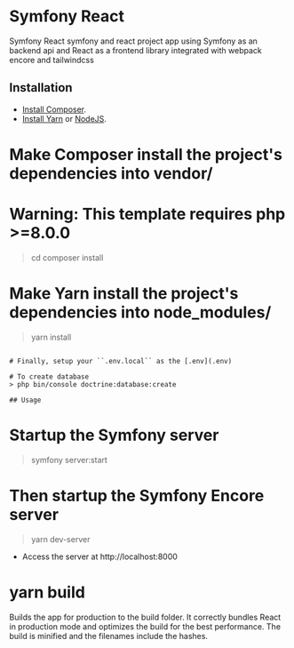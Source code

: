 # Symfony React
Symfony React symfony and react project app using Symfony as an backend api and React as a frontend library integrated with webpack encore and tailwindcss

## Installation
* [Install Composer](https://getcomposer.org/download).
* [Install Yarn](https://yarnpkg.com/) or [NodeJS](https://nodejs.org/).

# Make Composer install the project's dependencies into vendor/
# Warning: This template requires php >=8.0.0
> cd <into the project>
> composer install

# Make Yarn install the project's dependencies into node_modules/
> yarn install

```

# Finally, setup your ``.env.local`` as the [.env](.env)

# To create database 
> php bin/console doctrine:database:create

## Usage
```
# Startup the Symfony server
> symfony server:start

# Then startup the Symfony Encore server
> yarn dev-server

* Access the server at http://localhost:8000

# yarn build
Builds the app for production to the build folder.
It correctly bundles React in production mode and optimizes the build for the best performance.
The build is minified and the filenames include the hashes.